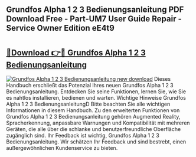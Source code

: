 ## Grundfos Alpha 1 2 3 Bedienungsanleitung PDF Download Free - Part-UM7 User Guide Repair - Service Owner Edition eE4t9

# <h2><a href="http://df40kjy.blite.top/?on=Grundfos+Alpha+1+2+3+Bedienungsanleitung">🔗Download 👉🔴 Grundfos Alpha 1 2 3 Bedienungsanleitung</a></h2>

[![Grundfos Alpha 1 2 3 Bedienungsanleitung new download](https://i.imgur.com/lujVjoI.png)](http://df40kjy.blite.top/?on=Grundfos+Alpha+1+2+3+Bedienungsanleitung)
Dieses Handbuch erschließt das Potenzial Ihres neuen Grundfos Alpha 1 2 3 Bedienungsanleitung. Entdecken Sie seine Funktionen, lernen Sie, wie Sie es nahtlos installieren, bedienen und warten. Wichtige Hinweise Grundfos Alpha 1 2 3 BedienungsanleitungD Bitte beachten Sie alle wichtigen Informationen in diesem Handbuch. Zu den erweiterten Funktionen von Grundfos Alpha 1 2 3 Bedienungsanleitung gehören Augmented Reality, Spracherkennung, anpassbare Warnungen und Kompatibilität mit mehreren Geräten, die alle über die schlanke und benutzerfreundliche Oberfläche zugänglich sind. Ihr Feedback ist wichtig, Grundfos Alpha 1 2 3 Bedienungsanleitung. Wir schätzen Ihr Feedback und sind bestrebt, einen außergewöhnlichen Kundenservice zu bieten.
